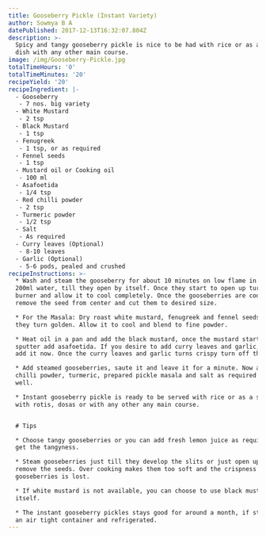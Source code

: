 ```yaml
---
title: Gooseberry Pickle (Instant Variety)
author: Sowmya B A
datePublished: 2017-12-13T16:32:07.804Z
description: >-
  Spicy and tangy gooseberry pickle is nice to be had with rice or as a side
  dish with any other main course.
image: /img/Gooseberry-Pickle.jpg
totalTimeHours: '0'
totalTimeMinutes: '20'
recipeYield: '20'
recipeIngredient: |-
  - Gooseberry
   - 7 nos. big variety
  - White Mustard
   - 2 tsp
  - Black Mustard
   - 1 tsp
  - Fenugreek
   - 1 tsp, or as required
  - Fennel seeds
   - 1 tsp
  - Mustard oil or Cooking oil
   - 100 ml
  - Asafoetida
   - 1/4 tsp
  - Red chilli powder
   - 2 tsp
  - Turmeric powder
   - 1/2 tsp
  - Salt
   - As required
  - Curry leaves (Optional)
   - 8-10 leaves
  - Garlic (Optional)
   - 5-6 pods, pealed and crushed
recipeInstructions: >-
  * Wash and steam the gooseberry for about 10 minutes on low flame in about
  200ml water, till they open by itself. Once they start to open up turn off the
  burner and allow it to cool completely. Once the gooseberries are cooled,
  remove the seed from center and cut them to desired size.

  * For the Masala: Dry roast white mustard, fenugreek and fennel seeds till
  they turn golden. Allow it to cool and blend to fine powder. 

  * Heat oil in a pan and add the black mustard, once the mustard starts to
  sputter add asafoetida. If you desire to add curry leaves and garlic, you can
  add it now. Once the curry leaves and garlic turns crispy turn off the burner.

  * Add steamed gooseberries, saute it and leave it for a minute. Now add the
  chilli powder, turmeric, prepared pickle masala and salt as required and mix
  well.

  * Instant gooseberry pickle is ready to be served with rice or as a side dish
  with rotis, dosas or with any other any main course.


  # Tips

  * Choose tangy gooseberries or you can add fresh lemon juice as required to
  get the tangyness.

  * Steam gooseberries just till they develop the slits or just open up to
  remove the seeds. Over cooking makes them too soft and the crispness of the
  gooseberries is lost.

  * If white mustard is not available, you can choose to use black mustard seeds
  itself.

  * The instant gooseberry pickles stays good for around a month, if stored in
  an air tight container and refrigerated.
---
```




